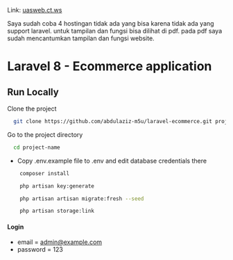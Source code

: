 Link: [uasweb.ct.ws](https://uasweb.infinityfreeapp.com/)


Saya sudah coba 4 hostingan tidak ada yang bisa karena tidak ada yang support laravel. untuk tampilan dan fungsi bisa dilihat di pdf. pada pdf saya sudah mencantumkan tampilan dan fungsi website.

# Laravel 8 - Ecommerce application

## Run Locally

Clone the project

```bash
  git clone https://github.com/abdulaziz-m5u/laravel-ecommerce.git project-name
```

Go to the project directory

```bash
  cd project-name
```

-   Copy .env.example file to .env and edit database credentials there

```bash
    composer install
```

```bash
    php artisan key:generate
```

```bash
    php artisan artisan migrate:fresh --seed
```

```bash
    php artisan storage:link
```

#### Login

-   email = admin@example.com
-   password = 123
